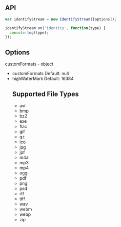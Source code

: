 ## API

```js
var identifyStream = new IdentifyStream([options]);

identifyStream.on('identity', function(type) {
  console.log(type);
});
```

## Options

customFormats - object

* customFormats <object> Default: null
* highWaterMark <integer> Default: 16384

## Supported File Types

* avi
* bmp
* bz2
* exe
* flac
* gif
* gz
* ico
* jpg
* jpf
* m4a
* mp3
* mp4
* ogg
* pdf
* png
* psd
* rtf
* tiff
* wav
* webm
* webp
* zip
